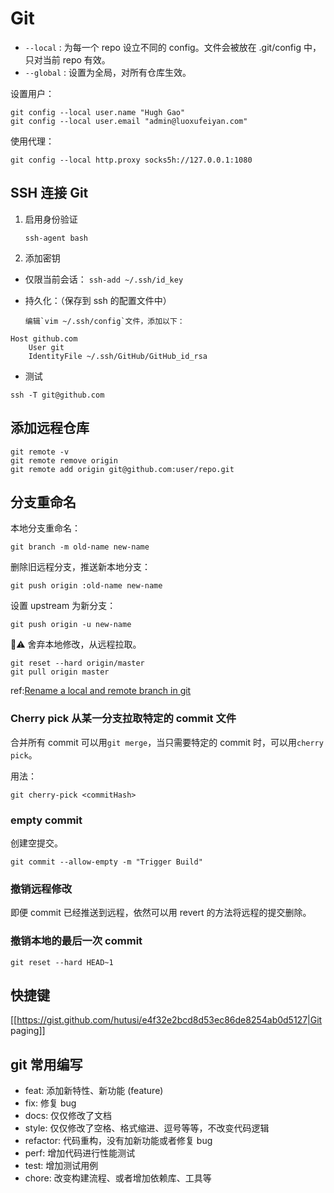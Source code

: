 # Git

- `--local` : 为每一个 repo 设立不同的 config。文件会被放在 .git/config 中，只对当前 repo 有效。
- `--global` : 设置为全局，对所有仓库生效。

设置用户：

```shell
git config --local user.name "Hugh Gao"
git config --local user.email "admin@luoxufeiyan.com"
```

使用代理：

```shell
git config --local http.proxy socks5h://127.0.0.1:1080
```

## SSH 连接 Git

1. 启用身份验证

   ```
   ssh-agent bash
   ```

2. 添加密钥

- 仅限当前会话：
  `ssh-add ~/.ssh/id_key`
- 持久化：（保存到 ssh 的配置文件中）

      编辑`vim ~/.ssh/config`文件，添加以下：

```
Host github.com
    User git
    IdentityFile ~/.ssh/GitHub/GitHub_id_rsa
```

- 测试

```
ssh -T git@github.com
```

## 添加远程仓库

```
git remote -v
git remote remove origin
git remote add origin git@github.com:user/repo.git
```

## 分支重命名

本地分支重命名：

```
git branch -m old-name new-name
```

删除旧远程分支，推送新本地分支：

```
git push origin :old-name new-name
```

设置 upstream 为新分支：

```
git push origin -u new-name
```

⚠️ 舍弃本地修改，从远程拉取。

```
git reset --hard origin/master
git pull origin master
```

ref:[Rename a local and remote branch in git](https://multiplestates.wordpress.com/2015/02/05/rename-a-local-and-remote-branch-in-git/)

### Cherry pick 从某一分支拉取特定的 commit 文件

合并所有 commit 可以用`git merge`，当只需要特定的 commit 时，可以用`cherry pick`。

用法：

```shell
git cherry-pick <commitHash>
```

### empty commit

创建空提交。

```shell
git commit --allow-empty -m "Trigger Build"
```

### 撤销远程修改

即便 commit 已经推送到远程，依然可以用 revert 的方法将远程的提交删除。

### 撤销本地的最后一次 commit

`git reset --hard HEAD~1`

## 快捷键

[[https://gist.github.com/hutusi/e4f32e2bcd8d53ec86de8254ab0d5127|Git paging]]

## git 常用编写

- feat: 添加新特性、新功能 (feature)
- fix: 修复 bug
- docs: 仅仅修改了文档
- style: 仅仅修改了空格、格式缩进、逗号等等，不改变代码逻辑
- refactor: 代码重构，没有加新功能或者修复 bug
- perf: 增加代码进行性能测试
- test: 增加测试用例
- chore: 改变构建流程、或者增加依赖库、工具等
